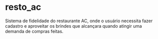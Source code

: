 # resto_ac
Sistema de fidelidade do restaurante AC, onde o usuário necessita fazer cadastro e aproveitar os brindes que alcançara quando atingir uma demanda de compras feitas. 
